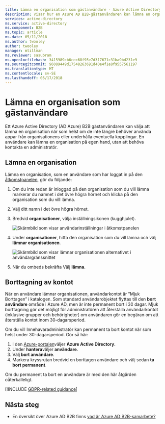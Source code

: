 ```yaml
---
title: Lämna en organisation som gästanvändare - Azure Active Directory | Microsoft Docs
description: Visar hur en Azure AD B2B-gästanvändaren kan lämna en organisation med hjälp av åtkomstpanelen.
services: active-directory
ms.service: active-directory
ms.component: B2B
ms.topic: article
ms.date: 05/11/2018
ms.author: twooley
author: twooley
manager: mtillman
ms.reviewer: sasubram
ms.openlocfilehash: 3415989cb6cec68f95e7d317671c31ba9bd231e9
ms.sourcegitcommit: 96089449d17548263691d40e4f1e8f9557561197
ms.translationtype: MT
ms.contentlocale: sv-SE
ms.lasthandoff: 05/17/2018
---
```

# <a name="leave-an-organization-as-a-guest-user"></a>Lämna en organisation som gästanvändare

Ett Azure Active Directory (AD Azure) B2B gästanvändaren kan välja att lämna en organisation när som helst om de inte längre behöver använda appar från organisationens eller underhålla eventuella kopplingar. En användare kan lämna en organisation på egen hand, utan att behöva kontakta en administratör.

## <a name="leave-an-organization"></a>Lämna en organisation

Lämna en organisation, som en användare som har loggat in på den [åtkomstpanelen](https://myapps.microsoft.com), gör du följande:

1. Om du inte redan är inloggad på den organisation som du vill lämna markerar du namnet i det övre högra hörnet och klicka på den organisation som du vill lämna.
2. Välj ditt namn i det övre högra hörnet.
3. Bredvid **organisationer**, välja inställningsikonen (kugghjulet).
 
   ![Skärmbild som visar användarinställningar i åtkomstpanelen](media/leave-the-organization/UserSettings.png) 

3. Under **organisationer**, hitta den organisation som du vill lämna och välj **lämnar organisationen**.

   ![Skärmbild som visar lämnar organisationen alternativet i användargränssnittet](media/leave-the-organization/LeaveOrg.png)

4. När du ombeds bekräfta Välj **lämna**. 

## <a name="account-removal"></a>Borttagning av kontot

När en användare lämnar organisationen, användarkontot är ”Mjuk Borttagen” i katalogen. Som standard användarobjektet flyttas till den **bort användare** område i Azure AD, men är inte permanent bort i 30 dagar. Mjuk borttagning gör det möjligt för administratören att återställa användarkontot (inklusive grupper och behörigheter) om användaren gör en begäran om att återställa kontot inom 30-dagarsperiod.

Om du vill Innehavaradministratör kan permanent ta bort kontot när som helst under 30-dagarsperiod. Gör så här:

1. I den [Azure-portalen](https://portal.azure.com)väljer **Azure Active Directory**.
2. Under **hantera**väljer **användare**.
3. Välj **bort användare**.
4. Markera kryssrutan bredvid en borttagen användare och välj sedan **ta bort permanent**.

Om du permanent ta bort en användare är med den här åtgärden oåterkalleligt.

[!INCLUDE [GDPR-related guidance](../../../includes/gdpr-dsr-and-stp-note.md)]

## <a name="next-steps"></a>Nästa steg

- En översikt över Azure AD B2B finns [vad är Azure AD B2B-samarbete?](what-is-b2b.md)



